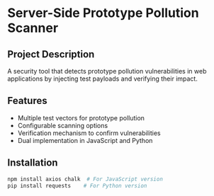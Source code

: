 # Server-Side Prototype Pollution Scanner

## Project Description
A security tool that detects prototype pollution vulnerabilities in web applications by injecting test payloads and verifying their impact.

## Features
- Multiple test vectors for prototype pollution
- Configurable scanning options
- Verification mechanism to confirm vulnerabilities
- Dual implementation in JavaScript and Python

## Installation
```bash
npm install axios chalk  # For JavaScript version
pip install requests    # For Python version


